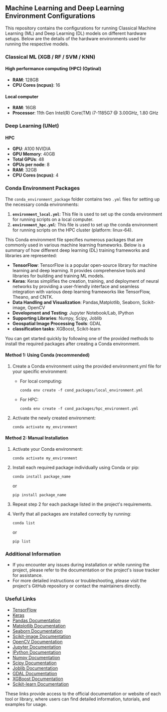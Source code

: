 ## Machine Learning and Deep Learning Environment Configurations

This repository contains the configurations for running Classical Machine Learning (ML) and Deep Learning (DL) models on different hardware setups. Below are the details of the hardware environments used for running the respective models.

### Classical ML (XGB / RF / SVM / KNN)

#### High performance computing (HPC) (Optinal)
- **RAM**: 128GB
- **CPU Cores (ncpus)**: 16

#### Local computer
- **RAM**: 16GB
- **Processor**: 11th Gen Intel(R) Core(TM) i7-1185G7 @ 3.00GHz, 1.80 GHz

### Deep Learning (UNet)

#### HPC
- **GPU**: A100 NVIDIA
- **GPU Memory**: 40GB
- **Total GPUs**: 48
- **GPUs per node**: 8
- **RAM**: 32GB
- **CPU Cores (ncpus)**: 4

### Conda Environment Packages

The `conda_environment_package` folder contains two `.yml` files for setting up the necessary conda environments:

1. **`environment_local.yml`**: This file is used to set up the conda environment for running scripts on a local computer.
2. **`environment_hpc.yml`**: This file is used to set up the conda environment for running scripts on the HPC cluster (platform: linux-64).

This Conda environment file specifies numerous packages that are commonly used in various machine learning frameworks. Below is a summary of how different deep learning (DL) training frameworks and libraries are represented:
- **TensorFlow**: TensorFlow is a popular open-source library for machine learning and deep learning. It provides comprehensive tools and libraries for building and training ML models.
- **Keras**: Keras simplifies the creation, training, and deployment of neural networks by providing a user-friendly interface and seamless integration with various deep learning frameworks like TensorFlow, Theano, and CNTK.
- **Data Handling and Visualization**: Pandas,Matplotlib, Seaborn, Scikit-image, OpenCV
- **Development and Testing**: Jupyter Notebook/Lab, IPython
- **Supporting Libraries**: Numpy, Scipy, Joblib
- **Geospatial Image Processing Tools**: GDAL
- **classification tasks**: XGBoost, Scikit-learn

You can get started quickly by following one of the provided methods to install the required packages after creating a Conda environment.

#### Method 1: Using Conda (recommended)

1. Create a Conda environment using the provided environment.yml file for your specific environment:
    - For local computing:
        ```
        conda env create -f cond_packages/local_environment.yml
        ```
    - For HPC:
        ```
        conda env create -f cond_packages/hpc_environment.yml
        ```

2. Activate the newly created environment:
    ```
    conda activate my_environment
    ```

#### Method 2:  Manual Installation

1. Activate your Conda environment:
    ```
    conda activate my_environment
    ```

2. Install each required package individually using Conda or pip:
    ```
    conda install package_name
    ```
    or
    ```
    pip install package_name
    ```

3. Repeat step 2 for each package listed in the project's requirements.

4. Verify that all packages are installed correctly by running:
    ```
    conda list
    ```
    or
    ```
    pip list
    ```

### Additional Information

- If you encounter any issues during installation or while running the project, please refer to the documentation or the project's issue tracker for assistance.
- For more detailed instructions or troubleshooting, please visit the project's GitHub repository or contact the maintainers directly.

### Useful Links

- [TensorFlow](https://www.tensorflow.org/)
- [Keras](https://keras.io/)
- [Pandas Documentation](https://pandas.pydata.org/docs/)
- [Matplotlib Documentation](https://matplotlib.org/stable/contents.html)
- [Seaborn Documentation](https://seaborn.pydata.org/)
- [Scikit-image Documentation](https://scikit-image.org/docs/stable/)
- [OpenCV Documentation](https://docs.opencv.org/)
- [Jupyter Documentation](https://jupyter.org/documentation)
- [IPython Documentation](https://ipython.org/documentation.html)
- [Numpy Documentation](https://numpy.org/doc/)
- [Scipy Documentation](https://docs.scipy.org/doc/scipy/reference/)
- [Joblib Documentation](https://joblib.readthedocs.io/en/latest/)
- [GDAL Documentation](https://gdal.org/)
- [XGBoost Documentation](https://xgboost.readthedocs.io/en/latest/)
- [Scikit-learn Documentation](https://scikit-learn.org/stable/documentation.html)

These links provide access to the official documentation or website of each tool or library, where users can find detailed information, tutorials, and examples for usage.
